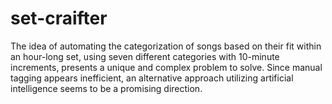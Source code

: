 # set-craifter
The idea of automating the categorization of songs based on their fit within an hour-long set, using seven different categories with 10-minute increments, presents a unique and complex problem to solve. Since manual tagging appears inefficient, an alternative approach utilizing artificial intelligence seems to be a promising direction.
